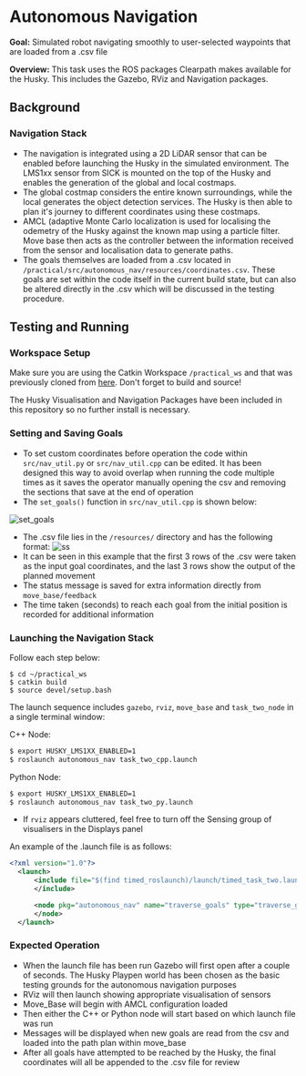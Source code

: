 # Autonomous Navigation

**Goal:** Simulated robot navigating smoothly to user-selected waypoints that are loaded from a .csv file

**Overview:** 
This task uses the ROS packages Clearpath makes available for the Husky. 
This includes the Gazebo, RViz and Navigation packages.

## Background

### Navigation Stack
* The navigation is integrated using a 2D LiDAR sensor that can be enabled before launching the Husky in the simulated environment. The LMS1xx sensor from SICK is mounted on the top of the Husky and enables the generation of the global and local costmaps. 
* The global costmap considers the entire known surroundings, while the local generates the object detection services. The Husky is then able to plan it's journey to different coordinates using these costmaps. 
* AMCL (adaptive Monte Carlo localization is used for localising the odemetry of the Husky against the known map using a particle filter. Move base then acts as the controller between the information received from the sensor and localisation data to generate paths. 
* The goals themselves are loaded from a .csv located in `/practical/src/autonomous_nav/resources/coordinates.csv`. These goals are set within the code itself in the current build state, but can also be altered directly in the .csv which will be discussed in the testing procedure.

## Testing and Running

### Workspace Setup

Make sure you are using the Catkin Workspace `/practical_ws` and that was previously cloned from [here](https://github.com/DamianHancock/practical_ws).
Don't forget to build and source!

The Husky Visualisation and Navigation Packages have been included in this repository so no further install is necessary.

### Setting and Saving Goals

* To set custom coordinates before operation the code within `src/nav_util.py` or `src/nav_util.cpp` can be edited. It has been designed this way to avoid overlap when running the code multiple times as it saves the operator manually opening the csv and removing the sections that save at the end of operation
* The `set_goals()` function in `src/nav_util.cpp` is shown below:

![set_goals](https://user-images.githubusercontent.com/64782797/153536779-6de9c01c-4da2-4741-b06d-a11bce90a3ff.png)

* The .csv file lies in the `/resources/` directory and has the following format:
![ss](https://user-images.githubusercontent.com/64782797/153536063-e2622127-b258-4b72-930f-760346f77b66.png)
* It can be seen in this example that the first 3 rows of the .csv were taken as the input goal coordinates, and the last 3 rows show the output of the planned movement
* The status message is saved for extra information directly from `move_base/feedback`
* The time taken (seconds) to reach each goal from the initial position is recorded for additional information

### Launching the Navigation Stack

Follow each step below:
```
$ cd ~/practical_ws
$ catkin build
$ source devel/setup.bash
```

The launch sequence includes `gazebo`, `rviz`, `move_base` and `task_two_node` in a single terminal window:

C++ Node:
```bash
$ export HUSKY_LMS1XX_ENABLED=1
$ roslaunch autonomous_nav task_two_cpp.launch
```
Python Node:
```bash
$ export HUSKY_LMS1XX_ENABLED=1
$ roslaunch autonomous_nav task_two_py.launch
```
* If `rviz` appears cluttered, feel free to turn off the Sensing group of visualisers in the Displays panel

An example of the .launch file is as follows:
```XML
<?xml version="1.0"?>
  <launch>
      <include file="$(find timed_roslaunch)/launch/timed_task_two.launch">
      </include>

      <node pkg="autonomous_nav" name="traverse_goals" type="traverse_goals" output="screen">
      </node>
  </launch>
```

### Expected Operation
* When the launch file has been run Gazebo will first open after a couple of seconds. The Husky Playpen world has been chosen as the basic testing grounds for the autonomous navigation purposes
* RViz will then launch showing appropriate visualisation of sensors
* Move_Base will begin with AMCL configuration loaded
* Then either the C++ or Python node will start based on which launch file was run
* Messages will be displayed when new goals are read from the csv and loaded into the path plan within move_base
* After all goals have attempted to be reached by the Husky, the final coordinates will all be appended to the .csv file for review

